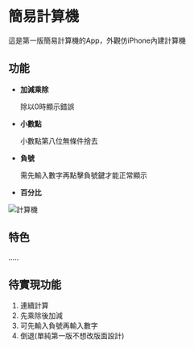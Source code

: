 # 簡易計算機

這是第一版簡易計算機的App，外觀仿iPhone內建計算機

## 功能

- **加減乘除**

  除以0時顯示錯誤

- **小數點**

  小數點第八位無條件捨去

- **負號**

  需先輸入數字再點擊負號鍵才能正常顯示

- **百分比**

![計算機](https://upload.cc/i1/2019/09/16/IWP9iv.gif)

## 特色

.....



## 待實現功能

1. 連續計算
2. 先乘除後加減
3. 可先輸入負號再輸入數字
4. 倒退(單純第一版不想改版面設計)
